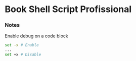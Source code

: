 # Book Shell Script Profissional

### Notes
Enable debug on a code block
```bash
set -x # Enable
...
set +x # Disable
```